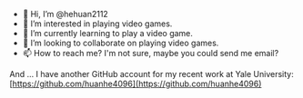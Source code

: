 - 👋 Hi, I’m @hehuan2112
- 👀 I’m interested in playing video games.
- 🌱 I’m currently learning to play a video game.
- 💞️ I’m looking to collaborate on playing video games.
- 📫 How to reach me? I'm not sure, maybe you could send me email?

And ... I have another GitHub account for my recent work at Yale University: [https://github.com/huanhe4096](https://github.com/huanhe4096)

<!---
hehuan2112/hehuan2112 is a ✨ special ✨ repository because its `README.md` (this file) appears on your GitHub profile.
You can click the Preview link to take a look at your changes.
--->
